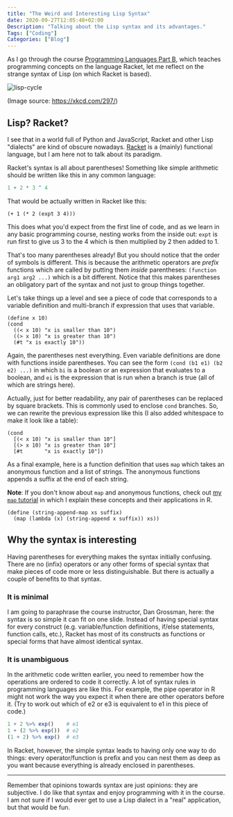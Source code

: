 ```yaml
---
title: "The Weird and Interesting Lisp Syntax"
date: 2020-09-27T12:05:48+02:00
Description: "Talking about the Lisp syntax and its advantages."
Tags: ["Coding"]
Categories: ["Blog"]
---
```


As I go through the course
[Programming Languages Part B](https://www.coursera.org/learn/programming-languages-part-b/),
which teaches programming concepts on the language Racket, let me reflect on
the strange syntax of Lisp (on which Racket is based).

![lisp-cycle](/post/lisp-syntax_files/lisp_cycles.png)

(Image source: https://xkcd.com/297/)

## Lisp? Racket?

I see that in a world full of Python and JavaScript, Racket and other Lisp
"dialects" are kind of obscure nowadays.
[Racket](https://en.wikipedia.org/wiki/Racket_(programming_language)) is a
(mainly) functional language, but I am here not to talk about its paradigm.

Racket's syntax is all about parentheses! Something like simple arithmetic
should be written like this in any common language:

```r
1 + 2 * 3 ^ 4
```

That would be actually written in Racket like this:

```racket
(+ 1 (* 2 (expt 3 4)))
```

This does what you'd expect from the first line of code, and as we learn in
any basic programming course, nesting works from the inside out: `expt` is
run first to give us 3 to the 4 which is then multiplied by 2 then added to
1.

That's too many parentheses already! But you should notice that the order of
symbols is different. This is because the arithmetic operators are _prefix_
functions which are called by putting them _inside_ parentheses:
`(function arg1 arg2 ...)` which is a bit different. Notice that this makes
parentheses an obligatory part of the syntax and not just to group things
together.

Let's take things up a level and see a piece of code that corresponds to a
variable definition and multi-branch if expression that uses that variable.

```racket
(define x 10)
(cond
  ((< x 10) "x is smaller than 10")
  ((> x 10) "x is greater than 10")
  (#t "x is exactly 10"))
```

Again, the parentheses nest everything. Even variable definitions are done
with functions inside parentheses. You can see the form `(cond (b1 e1) (b2
e2) ...)` in which `bi` is a boolean or an expression that evaluates to a
boolean, and `ei` is the expression that is run when a branch is true (all of
which are strings here).

Actually, just for better readability, any pair of parentheses can be
replaced by square brackets. This is commonly used to enclose `cond`
branches. So, we can rewrite the previous expression like this (I also added
whitespace to make it look like a table):

```racket
(cond
  [(< x 10) "x is smaller than 10"]
  [(> x 10) "x is greater than 10"]
  [#t       "x is exactly 10"])
```

As a final example, here is a function definition that uses `map` which takes
an anonymous function and a list of strings. The anonymous functions appends
a suffix at the end of each string.

**Note**: If you don't know about `map` and anonymous functions, check out
[my `map` tutorial](/post/funprog-map/) in which I explain these concepts and
their applications in R.

```racket
(define (string-append-map xs suffix)
  (map (lambda (x) (string-append x suffix)) xs))
```

## Why the syntax is interesting

Having parentheses for everything makes the syntax initially confusing. There
are no (infix) operators or any other forms of special syntax that make
pieces of code more or less distinguishable. But there is actually a couple
of benefits to that syntax.

### It is minimal

I am going to paraphrase the course instructor, Dan Grossman, here: the
syntax is so simple it can fit on one slide. Instead of having special syntax
for every construct (e.g. variable/function definitions, if/else statements,
function calls, etc.), Racket has most of its constructs as functions or
special forms that have almost identical syntax.

### It is unambiguous

In the arithmetic code written earlier, you need to remember how the
operations are ordered to code it correctly. A lot of syntax rules in
programming languages are like this. For example, the pipe operator in R
might not work the way you expect it when there are other operators before
it. (Try to work out which of e2 or e3 is equivalent to e1 in this piece of
code.)

```r
1 + 2 %>% exp()    # e1
1 + (2 %>% exp())  # e2
(1 + 2) %>% exp()  # e3
```

In Racket, however, the simple syntax leads to having only one way to do
things: every operator/function is prefix and you can nest them as deep as
you want because everything is already enclosed in parentheses.

---

Remember that opinions towards syntax are just opinions: they are subjective.
I do like that syntax and enjoy programming with it in the course. I am not
sure if I would ever get to use a Lisp dialect in a "real" application, but
that would be fun.
